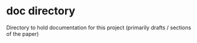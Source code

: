# doc directory
Directory to hold documentation for this project (primarily drafts / sections of the paper)
